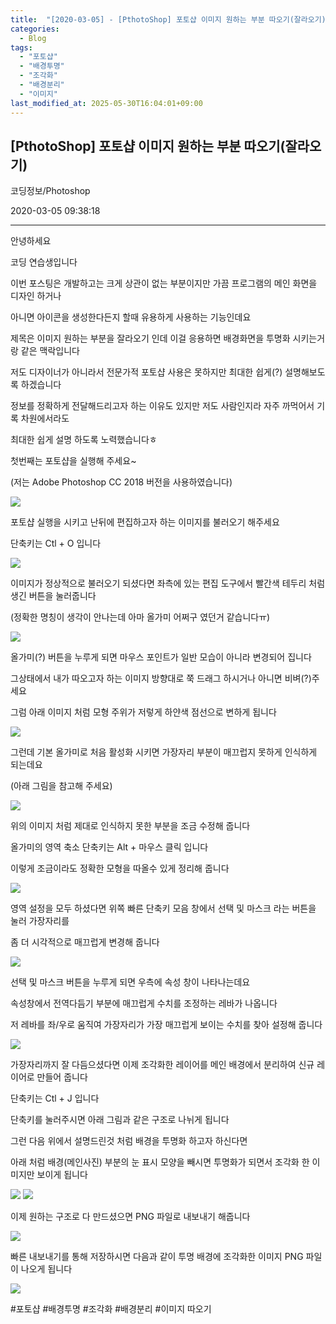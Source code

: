 ```yaml
---
title:  "[2020-03-05] - [PthotoShop] 포토샵 이미지 원하는 부분 따오기(잘라오기)"
categories:
  - Blog
tags:
  - "포토샵"
  - "배경투명"
  - "조각화"
  - "배경분리"
  - "이미지"
last_modified_at: 2025-05-30T16:04:01+09:00
---
```


## [PthotoShop] 포토샵 이미지 원하는 부분 따오기(잘라오기)

코딩정보/Photoshop

2020-03-05 09:38:18

* * *

안녕하세요

코딩 연습생입니다

이번 포스팅은 개발하고는 크게 상관이 없는 부분이지만 가끔 프로그램의 메인 화면을 디자인 하거나

아니면 아이콘을 생성한다든지 할때 유용하게 사용하는 기능인데요

제목은 이미지 원하는 부분을 잘라오기 인데 이걸 응용하면 배경화면을 투명화 시키는거랑 같은 맥락입니다

저도 디자이너가 아니라서 전문가적 포토샵 사용은 못하지만 최대한 쉽게(?) 설명해보도록 하겠습니다

정보를 정확하게 전달해드리고자 하는 이유도 있지만 저도 사람인지라 자주 까먹어서 기록 차원에서라도

최대한 쉽게 설명 하도록 노력했습니다ㅎ

첫번째는 포토샵을 실행해 주세요~

(저는 Adobe Photoshop CC 2018 버전을 사용하였습니다)

![](/assets/images/pthotoshop_포토샵_이미지_원하는_부분_따오기_잘라오기/img.jpg)

포토샵 실행을 시키고 난뒤에 편집하고자 하는 이미지를 불러오기 해주세요

단축키는 Ctl + O 입니다

![](/assets/images/pthotoshop_포토샵_이미지_원하는_부분_따오기_잘라오기/img_1.jpg)

이미지가 정상적으로 불러오기 되셨다면 좌측에 있는 편집 도구에서 빨간색 테두리 처럼 생긴 버튼을 눌러줍니다

(정확한 명칭이 생각이 안나는데 아마 올가미 어쩌구 였던거 같습니다ㅠ)

![](/assets/images/pthotoshop_포토샵_이미지_원하는_부분_따오기_잘라오기/img_2.jpg)

올가미(?) 버튼을 누루게 되면 마우스 포인트가 일반 모습이 아니라 변경되어 집니다

그상태에서 내가 따오고자 하는 이미지 방향대로 쭉 드래그 하시거나 아니면 비벼(?)주세요

그럼 아래 이미지 처럼 모형 주위가 저렇게 하얀색 점선으로 변하게 됩니다

![](/assets/images/pthotoshop_포토샵_이미지_원하는_부분_따오기_잘라오기/img_3.jpg)

그런데 기본 올가미로 처음 활성화 시키면 가장자리 부분이 매끄럽지 못하게 인식하게 되는데요

(아래 그림을 참고해 주세요)

![](/assets/images/pthotoshop_포토샵_이미지_원하는_부분_따오기_잘라오기/img_4.jpg)

위의 이미지 처럼 제대로 인식하지 못한 부분을 조금 수정해 줍니다

올가미의 영역 축소 단축키는 Alt + 마우스 클릭 입니다

이렇게 조금이라도 정확한 모형을 따올수 있게 정리해 줍니다

![](/assets/images/pthotoshop_포토샵_이미지_원하는_부분_따오기_잘라오기/img_5.jpg)

영역 설정을 모두 하셨다면 위쪽 빠른 단축키 모음 창에서 선택 및 마스크 라는 버튼을 눌러 가장자리를

좀 더 시각적으로 매끄럽게 변경해 줍니다

![](/assets/images/pthotoshop_포토샵_이미지_원하는_부분_따오기_잘라오기/img_6.jpg)

선택 및 마스크 버튼을 누루게 되면 우측에 속성 창이 나타나는데요

속성창에서 전역다듬기 부분에 매끄럽게 수치를 조정하는 레바가 나옵니다

저 레바를 좌/우로 움직여 가장자리가 가장 매끄럽게 보이는 수치를 찾아 설정해 줍니다

![](/assets/images/pthotoshop_포토샵_이미지_원하는_부분_따오기_잘라오기/img_7.jpg)

가장자리까지 잘 다듬으셨다면 이제 조각화한 레이어를 메인 배경에서 분리하여 신규 레이어로 만들어 줍니다

단축키는 Ctl + J 입니다

단축키를 눌러주시면 아래 그림과 같은 구조로 나뉘게 됩니다

그런 다음 위에서 설명드린것 처럼 배경을 투명화 하고자 하신다면

아래 처럼 배경(메인사진) 부분의 눈 표시 모양을 빼시면 투명화가 되면서 조각화 한 이미지만 보이게 됩니다

![](/assets/images/pthotoshop_포토샵_이미지_원하는_부분_따오기_잘라오기/img_8.jpg)
![](/assets/images/pthotoshop_포토샵_이미지_원하는_부분_따오기_잘라오기/img_9.jpg)

이제 원하는 구조로 다 만드셨으면 PNG 파일로 내보내기 해줍니다

![](/assets/images/pthotoshop_포토샵_이미지_원하는_부분_따오기_잘라오기/img_10.jpg)

빠른 내보내기를 통해 저장하시면 다음과 같이 투명 배경에 조각화한 이미지 PNG 파일이 나오게 됩니다

![](/assets/images/pthotoshop_포토샵_이미지_원하는_부분_따오기_잘라오기/img_11.jpg)

  

#포토샵 #배경투명 #조각화 #배경분리 #이미지 따오기

